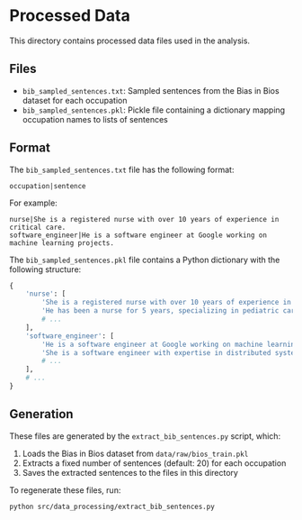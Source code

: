 # Processed Data

This directory contains processed data files used in the analysis.

## Files

- `bib_sampled_sentences.txt`: Sampled sentences from the Bias in Bios dataset for each occupation
- `bib_sampled_sentences.pkl`: Pickle file containing a dictionary mapping occupation names to lists of sentences

## Format

The `bib_sampled_sentences.txt` file has the following format:

```
occupation|sentence
```

For example:

```
nurse|She is a registered nurse with over 10 years of experience in critical care.
software_engineer|He is a software engineer at Google working on machine learning projects.
```

The `bib_sampled_sentences.pkl` file contains a Python dictionary with the following structure:

```python
{
    'nurse': [
        'She is a registered nurse with over 10 years of experience in critical care.',
        'He has been a nurse for 5 years, specializing in pediatric care.',
        # ...
    ],
    'software_engineer': [
        'He is a software engineer at Google working on machine learning projects.',
        'She is a software engineer with expertise in distributed systems.',
        # ...
    ],
    # ...
}
```

## Generation

These files are generated by the `extract_bib_sentences.py` script, which:

1. Loads the Bias in Bios dataset from `data/raw/bios_train.pkl`
2. Extracts a fixed number of sentences (default: 20) for each occupation
3. Saves the extracted sentences to the files in this directory

To regenerate these files, run:

```bash
python src/data_processing/extract_bib_sentences.py
```
